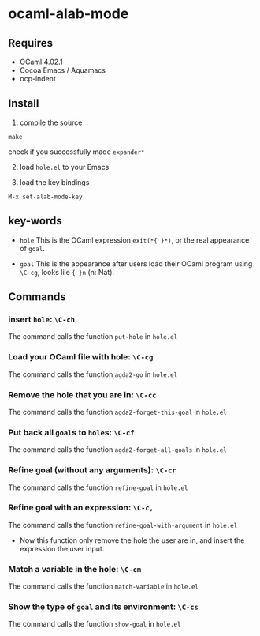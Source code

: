 # ocaml-alab-mode

## Requires
* OCaml 4.02.1
* Cocoa Emacs / Aquamacs
* ocp-indent

## Install
1. compile the source

`make`

check if you successfully made `expander*`

2. load `hole.el` to your Emacs

3. load the key bindings

`M-x set-alab-mode-key`

## key-words
* `hole`
This is the OCaml expression `exit(*{ }*)`, or the real appearance of `goal`.

* `goal`
This is the appearance after users load their OCaml program using `\C-cg`, looks lile `{ }n` (n: Nat).

## Commands
### insert `hole`: `\C-ch`
The command calls the function `put-hole` in `hole.el`

### Load your OCaml file with hole: `\C-cg`
The command calls the function `agda2-go` in `hole.el`

### Remove the hole that you are in: `\C-cc`
The command calls the function `agda2-forget-this-goal` in `hole.el`

### Put back all `goal`s to `hole`s: `\C-cf`
The command calls the function `agda2-forget-all-goals` in `hole.el`

### Refine goal (without any arguments): `\C-cr`
The command calls the function `refine-goal` in `hole.el`

### Refine goal with an expression: `\C-c,`
The command calls the function `refine-goal-with-argument` in `hole.el`
* Now this function only remove the hole the user are in, and insert the expression the user input.

### Match a variable in the hole: `\C-cm`
The command calls the function `match-variable` in `hole.el`

### Show the type of `goal` and its environment: `\C-cs`
The command calls the function `show-goal` in `hole.el`

